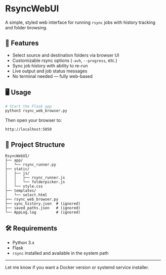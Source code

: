 # RsyncWebUI

A simple, styled web interface for running `rsync` jobs with history tracking and folder browsing.

## 🚀 Features

- Select source and destination folders via browser UI
- Customizable rsync options (`-avh`, `--progress`, etc.)
- Sync job history with ability to re-run
- Live output and job status messages
- No terminal needed — fully web-based

## 🖥️ Usage

```bash
# Start the Flask app
python3 rsync_web_browser.py
```

Then open your browser to:
```
http://localhost:5050
```

## 📂 Project Structure

```
RsyncWebUI/
├── app/
│   └── rsync_runner.py
├── static/
│   ├── js/
│   │   ├── rsync_runner.js
│   │   └── folderpicker.js
│   └── style.css
├── templates/
│   └── select.html
├── rsync_web_browser.py
├── sync_history.json  # (ignored)
├── saved_paths.json   # (ignored)
└── AppLog.log         # (ignored)
```

## 🛠️ Requirements

- Python 3.x
- Flask
- `rsync` installed and available in the system path

---

Let me know if you want a Docker version or systemd service installer.